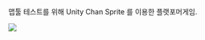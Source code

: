 <div>
  <p>맵툴 테스트를 위해 Unity Chan Sprite 를 이용한 플랫포머게임.</p>
  <img src="https://user-images.githubusercontent.com/42706180/49507785-81d07180-f8c4-11e8-9524-b3d49b555e40.gif">
</div>
